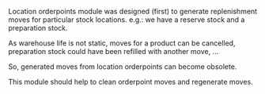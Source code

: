 Location orderpoints module was designed (first) to generate replenishment moves 
for particular stock locations. e.g.: we have a reserve stock and a preparation
stock.

As warehouse life is not static, moves for a product can be cancelled, preparation
stock could have been refilled with another move, ...

So, generated moves from location orderpoints can become obsolete.

This module should help to clean orderpoint moves and regenerate moves.
